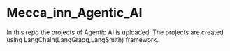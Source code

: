 # Mecca_inn_Agentic_AI
In this repo the projects of Agentic AI is uploaded. The projects are created using LangChain(LangGrapg,LangSmith) framework.
